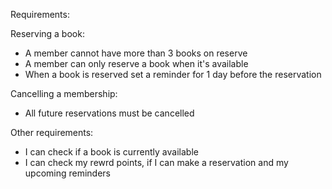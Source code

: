 ﻿Requirements:

Reserving a book:

- A member cannot have more than 3 books on reserve
- A member can only reserve a book when it's available
- When a book is reserved set a reminder for 1 day before the reservation


Cancelling a membership:
- All future reservations must be cancelled

Other requirements:
- I can check if a book is currently available
- I can check my rewrd points, if I can make a reservation and my upcoming reminders